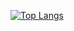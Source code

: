 [![Top Langs](https://github-readme-stats.vercel.app/api/top-langs/?username=koolkishan)](https://github.com/anuraghazra/github-readme-stats)
